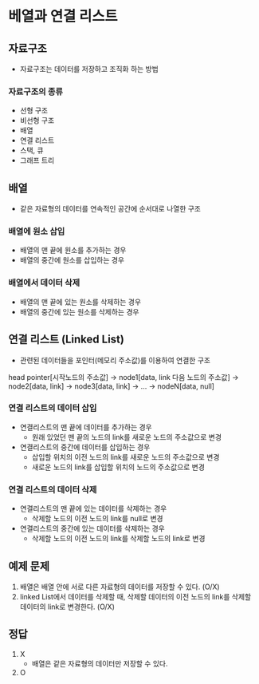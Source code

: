 # 베열과 연결 리스트

## 자료구조
- 자료구조는 데이터를 저장하고 조직화 하는 방법

### 자료구조의 종류
- 선형 구조
- 비선형 구조
- 배열
- 연결 리스트
- 스택, 큐
- 그래프 트리

## 배열
- 같은 자료형의 데이터를 연속적인 공간에 순서대로 나열한 구조

### 배열에 원소 삽입
- 배열의 맨 끝에 원소를 추가하는 경우
- 배열의 중간에 원소를 삽입하는 경우

### 배열에서 데이터 삭제
- 배열의 맨 끝에 있는 원소를 삭제하는 경우
- 배열의 중간에 있는 원소를 삭제하는 경우

## 연결 리스트 (Linked List)
- 관련된 데이터들을 포인터(메모리 주소값)를 이용하여 연결한 구조

head pointer[시작노드의 주소값] -> node1[data, link 다음 노드의 주소값] -> node2[data, link] -> node3[data, link] -> ... -> nodeN[data, null]

### 연결 리스트의 데이터 삽입
- 연결리스트의 맨 끝에 데이터를 추가하는 경우
	- 원래 있었던 맨 끝의 노드의 link를 새로운 노드의 주소값으로 변경
- 연결리스트의 중간에 데이터를 삽입하는 경우
	- 삽입할 위치의 이전 노드의 link를 새로운 노드의 주소값으로 변경
	- 새로운 노드의 link를 삽입할 위치의 노드의 주소값으로 변경

### 연결 리스트의 데이터 삭제
- 연결리스트의 맨 끝에 있는 데이터를 삭제하는 경우
	- 삭제할 노드의 이전 노드의 link를 null로 변경
- 연결리스트의 중간에 있는 데이터를 삭제하는 경우
	- 삭제할 노드의 이전 노드의 link를 삭제할 노드의 link로 변경

## 예제 문제
1. 배열은 배열 안에 서로 다른 자료형의 데이터를 저장할 수 있다. (O/X)
2. linked List에서 데이터를 삭제할 때, 삭제할 데이터의 이전 노드의 link를 삭제할 데이터의 link로 변경한다. (O/X)


## 정답
1. X
	- 배열은 같은 자료형의 데이터만 저장할 수 있다.
2. O